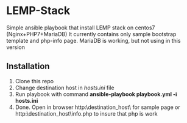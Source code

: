 # LEMP-Stack

Simple ansible playbook that install LEMP stack on centos7 (Nginx+PHP7+MariaDB)
It currently contains only sample bootstrap template and php-info page. MariaDB is working, but not using in this version

## Installation

1. Clone this repo
2. Change destination host in _hosts.ini_ file
3. Run playbook with command **ansible-playbook playbook.yml -i hosts.ini**
4. Done. Open in browser http:\\destination_host\ for sample page or http:\\destination_host\info.php to insure that php is work
